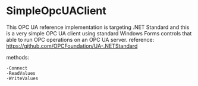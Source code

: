 # SimpleOpcUAClient

This OPC UA reference implementation is targeting .NET Standard and this is a very simple OPC UA client using standard Windows Forms controls that able to run OPC operations on an OPC UA server.
reference: https://github.com/OPCFoundation/UA-.NETStandard

methods:

    -Connect
    -ReadValues
    -WriteValues
